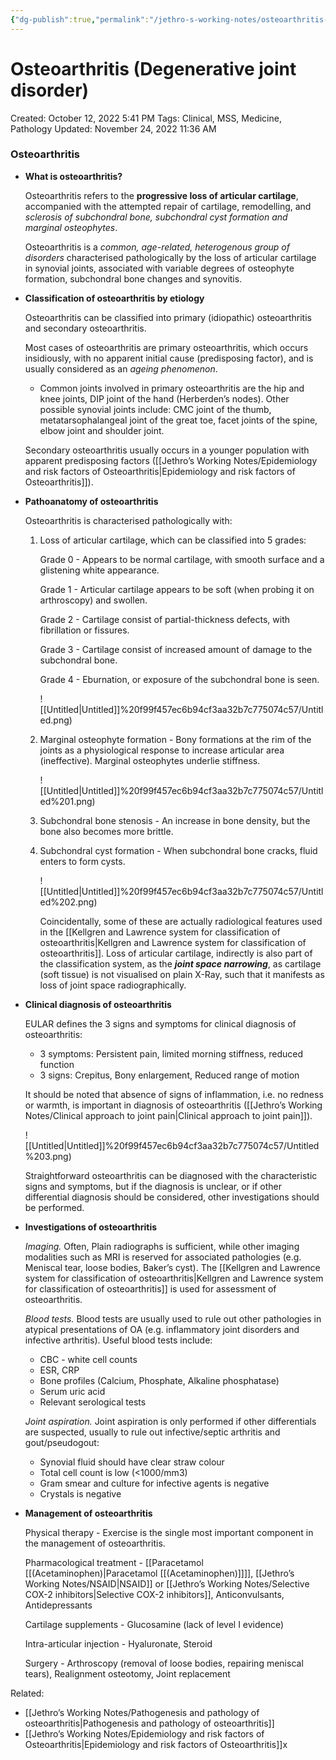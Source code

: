 ```yaml
---
{"dg-publish":true,"permalink":"/jethro-s-working-notes/osteoarthritis-degenerative-joint-disorder/","dgPassFrontmatter":true}
---
```



# Osteoarthritis (Degenerative joint disorder)

Created: October 12, 2022 5:41 PM
Tags: Clinical, MSS, Medicine, Pathology
Updated: November 24, 2022 11:36 AM

### Osteoarthritis

- **What is osteoarthritis?**
    
    Osteoarthritis refers to the **progressive loss of articular cartilage**, accompanied with the attempted repair of cartilage, remodelling, and *sclerosis of subchondral bone, subchondral cyst formation and marginal osteophytes*.
    
    Osteoarthritis is a *common, age-related, heterogenous group of disorders* characterised pathologically by the loss of articular cartilage in synovial joints, associated with variable degrees of osteophyte formation, subchondral bone changes and synovitis.
    
- **Classification of osteoarthritis by etiology**
    
    Osteoarthritis can be classified into primary (idiopathic) osteoarthritis and secondary osteoarthritis. 
    
    Most cases of osteoarthritis are primary osteoarthritis, which occurs insidiously, with no apparent initial cause (predisposing factor), and is usually considered as an *ageing phenomenon*.
    
    - Common joints involved in primary osteoarthritis are the hip and knee joints, DIP joint of the hand (Herberden’s nodes). Other possible synovial joints include: CMC joint of the thumb, metatarsophalangeal joint of the great toe, facet joints of the spine, elbow joint and shoulder joint.
    
    Secondary osteoarthritis usually occurs in a younger population with apparent predisposing factors ([[Jethro’s Working Notes/Epidemiology and risk factors of Osteoarthritis\|Epidemiology and risk factors of Osteoarthritis]]).
    
- **Pathoanatomy of osteoarthritis**
    
    Osteoarthritis is characterised pathologically with:
    
    1. Loss of articular cartilage, which can be classified into 5 grades:
        
        Grade 0 - Appears to be normal cartilage, with smooth surface and a glistening white appearance.
        
        Grade 1 - Articular cartilage appears to be soft (when probing it on arthroscopy) and swollen.
        
        Grade 2 - Cartilage consist of partial-thickness defects, with fibrillation or fissures.
        
        Grade 3 - Cartilage consist of increased amount of damage to the subchondral bone.
        
        Grade 4 - Eburnation, or exposure of the subchondral bone is seen.
        
        ![[Untitled\|Untitled]]%20f99f457ec6b94cf3aa32b7c775074c57/Untitled.png)
        
    2. Marginal osteophyte formation - Bony formations at the rim of the joints as a physiological response to increase articular area (ineffective). Marginal osteophytes underlie stiffness.
        
        ![[Untitled\|Untitled]]%20f99f457ec6b94cf3aa32b7c775074c57/Untitled%201.png)
        
    3. Subchondral bone stenosis - An increase in bone density, but the bone also becomes more brittle.
    4. Subchondral cyst formation - When subchondral bone cracks, fluid enters to form cysts.
        
        ![[Untitled\|Untitled]]%20f99f457ec6b94cf3aa32b7c775074c57/Untitled%202.png)
        
        Coincidentally, some of these are actually radiological features used in the [[Kellgren and Lawrence system for classification of osteoarthritis\|Kellgren and Lawrence system for classification of osteoarthritis]]. Loss of articular cartilage, indirectly is also part of the classification system, as the *********************joint space narrowing*********************, as cartilage (soft tissue) is not visualised on plain X-Ray, such that it manifests as loss of joint space radiographically.
        
- **Clinical diagnosis of osteoarthritis**
    
    EULAR defines the 3 signs and symptoms for clinical diagnosis of osteoarthritis:
    
    - 3 symptoms: Persistent pain, limited morning stiffness, reduced function
    - 3 signs: Crepitus, Bony enlargement, Reduced range of motion
    
    It should be noted that absence of signs of inflammation, i.e. no redness or warmth, is important in diagnosis of osteoarthritis ([[Jethro’s Working Notes/Clinical approach to joint pain\|Clinical approach to joint pain]]).
    
    ![[Untitled\|Untitled]]%20f99f457ec6b94cf3aa32b7c775074c57/Untitled%203.png)
    
    Straightforward osteoarthritis can be diagnosed with the characteristic signs and symptoms, but if the diagnosis is unclear, or if other differential diagnosis should be considered, other investigations should be performed.
    
- **Investigations of osteoarthritis**
    
    *Imaging.* Often, Plain radiographs is sufficient, while other imaging modalities such as MRI is reserved for associated pathologies (e.g. Meniscal tear, loose bodies, Baker’s cyst). The [[Kellgren and Lawrence system for classification of osteoarthritis\|Kellgren and Lawrence system for classification of osteoarthritis]] is used for assessment of osteoarthritis.
    
    *Blood tests.* Blood tests are usually used to rule out other pathologies in atypical presentations of OA (e.g. inflammatory joint disorders and infective arthritis). Useful blood tests include:
    
    - CBC - white cell counts
    - ESR, CRP
    - Bone profiles (Calcium, Phosphate, Alkaline phosphatase)
    - Serum uric acid
    - Relevant serological tests
    
    *Joint aspiration.* Joint aspiration is only performed if other differentials are suspected, usually to rule out infective/septic arthritis and gout/pseudogout:
    
    - Synovial fluid should have clear straw colour
    - Total cell count is low (<1000/mm3)
    - Gram smear and culture for infective agents is negative
    - Crystals is negative
- **Management of osteoarthritis**
    
    Physical therapy - Exercise is the single most important component in the management of osteoarthritis.
    
    Pharmacological treatment - [[Paracetamol [[(Acetaminophen)\|Paracetamol [[(Acetaminophen)]]]], [[Jethro’s Working Notes/NSAID\|NSAID]] or [[Jethro’s Working Notes/Selective COX-2 inhibitors\|Selective COX-2 inhibitors]], Anticonvulsants, Antidepressants
    
    Cartilage supplements - Glucosamine (lack of level I evidence)
    
    Intra-articular injection - Hyaluronate, Steroid
    
    Surgery - Arthroscopy (removal of loose bodies, repairing meniscal tears), Realignment osteotomy, Joint replacement
    

Related:

- [[Jethro’s Working Notes/Pathogenesis and pathology of osteoarthritis\|Pathogenesis and pathology of osteoarthritis]]
- [[Jethro’s Working Notes/Epidemiology and risk factors of Osteoarthritis\|Epidemiology and risk factors of Osteoarthritis]]x
